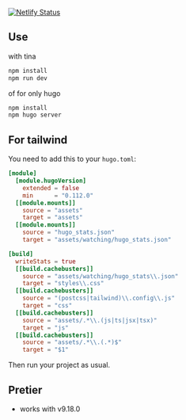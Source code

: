 [![Netlify Status](https://api.netlify.com/api/v1/badges/e268dafa-25ff-4277-93d0-18679f78ef4d/deploy-status)](https://app.netlify.com/sites/endearing-starlight-e18741/deploys)

## Use

with tina

```bash
npm install
npm run dev
```

of for only hugo

```bash
npm install
npm hugo server
```

## For tailwind

You need to add this to your `hugo.toml`:

```toml
[module]
  [module.hugoVersion]
    extended = false
    min      = "0.112.0"
  [[module.mounts]]
    source = "assets"
    target = "assets"
  [[module.mounts]]
    source = "hugo_stats.json"
    target = "assets/watching/hugo_stats.json"

[build]
  writeStats = true
  [[build.cachebusters]]
    source = "assets/watching/hugo_stats\\.json"
    target = "styles\\.css"
  [[build.cachebusters]]
    source = "(postcss|tailwind)\\.config\\.js"
    target = "css"
  [[build.cachebusters]]
    source = "assets/.*\\.(js|ts|jsx|tsx)"
    target = "js"
  [[build.cachebusters]]
    source = "assets/.*\\.(.*)$"
    target = "$1"
```

Then run your project as usual.

## Pretier

- works with v9.18.0
